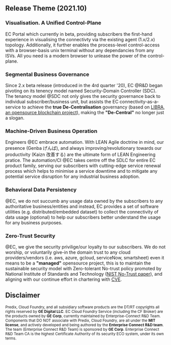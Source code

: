 ## Release Theme (2021.10)

### Visualisation. A Unified Control-Plane
EC Portal which currently in beta, providing subscribers the first-hand experience in visualising the connectivty via the existing agent (1.x/2.x) topology. Additionally, it further enables the process-level control-access with a browser-basis unix terminal without any dependancies from any ISVs. All you need is a modern browser to unlease the power of the control-plane.
### Segmental Business Governance
Since 2.x beta release (introduced in the 4rd quarter '20), EC @R&D began pivoting on its tenency model named Security-Domain Controller (SDC). The tenancy model @SDC not only gives the security governance back to individual subscriber/business unit, but assists the EC connectivity-as-a-service to achieve the **true De-Centralisation** governancy (based on [LIBRA, an opensource blockchain project](https://github.com/LIBRA-Release/libra)), making the **"De-Central"** no longer just a slogan. 
### Machine-Driven Business Operation
Engineers @EC embrace automation. With LEAN Agile doctrine in mind, our presence (Genba げんば), and always improving/revolutionary towards our productivity (Kaizn 改善する) are the ultimate form of LEAN Engineering pratice. The automation/CI @EC takes centre off the SDLC for entire EC product family, serving our subscribers with cutting-edge service renewal process which helps to minimise a service downtime and to mitigate any potential service disruption for any industrial business adoption.
### Behavioral Data Persistency
@EC, we do not succumb any usage data owned by the subscribers to any authoritative business/entities and instead, EC provides a set of software utilities (e.g. distributed/embedded dataset) to collect the connectivity of data usage (optional) to help our subscribers better understand the usage for any business purposes.
### Zero-Trust Security
@EC, we give the security privilige/our loyalty to our subscribers. We do not worship, or voluntarily give-in the domain trust to any cloud providers/vendors (i.e. aws, azure, gcloud, serviceNow, smartsheet) even it means to be a **"managed"** opensource project, this is to maintain the sustainable security model with Zero-tolerant No-trust policy promoted by National Institute of Standards and Technology ([NIST No-Trust paper](https://nvlpubs.nist.gov/nistpubs/SpecialPublications/NIST.SP.800-207.pdf)), and aligning with our continue effort in chartering with [CVE](https://cve.mitre.org/).


## Disclaimer
<sup>Predix, Cloud Foundry, and all subsidiary software products are the DT/RT copyrights all rights reserved by **GE Digital LLC**. EC Cloud Foundry Service (including the CF Broker) are the products owned by **GE Corp**, currently maintained by Enterprise-Connect R&D Team. Components that DO NOT associate with Predix, Cloud Foundry, are all under the **MIT license**, and actively developed and being authored by the **Enterprise Connect R&D team**. The team (Enterprise Connect R&D Team) is sponsored by **GE Corp**. Enterprise Connect R&D Team CA is the highest Certificate Authority of its security ECO system, under its own terms.</sup>
